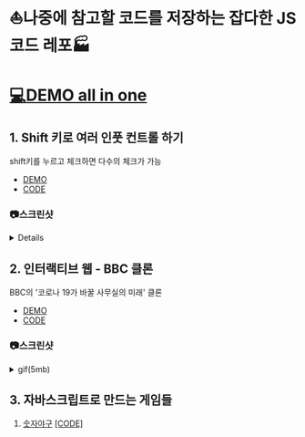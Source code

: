 # ⛵나중에 참고할 코드를 저장하는 잡다한 JS 코드 레포🏭

# [💻DEMO all in one](https://caesiumy.github.io/javascript-with-etc/)

## 1. Shift 키로 여러 인풋 컨트롤 하기

shift키를 누르고 체크하면 다수의 체크가 가능

- [DEMO](https://caesiumy.github.io/javascript-with-etc/shift_multi_check/index.html)
- [CODE](./shift_multi_check/)

### 📷스크린샷

<details>
    <img src='./screenshots/shift-multi-check.png' alt='shift-multi-check'></img>
</details>

## 2. 인터랙티브 웹 - BBC 클론

BBC의 '코로나 19가 바꿀 사무실의 미래' 클론

- [DEMO](https://caesiumy.github.io/javascript-with-etc/bbc-clone/index.html)
- [CODE](./bbc-clone/)

### 📷스크린샷

<details>
    <summary>gif(5mb)</summary>
    <img src='./screenshots/interactive.gif' alt='인터랙티브 웹 - BBC 클론'></img>
</details>

## 3. 자바스크립트로 만드는 게임들

1. [숫자야구](https://caesiumy.github.io/javascript-with-etc/js-games/number-baseball/index.html) [[CODE]](./js-games/number-baseball/)

